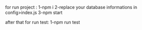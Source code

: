 for run project :
1-npm i 
2-replace your database informations in  config>index.js
3-npm start

after that for run test:
1-npm run test
